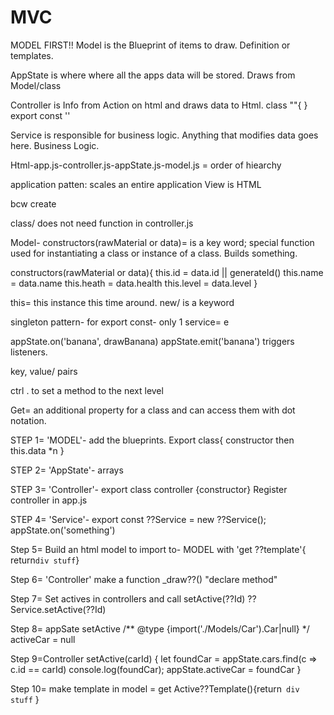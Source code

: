 # MVC
MODEL FIRST!! Model is the Blueprint of items to draw. Definition or templates.

AppState is where where all the apps data will be stored. Draws from Model/class

Controller is Info from Action on html and draws data to Html. 
class ""{
}
export const ''

Service is responsible for business logic. Anything that modifies data goes here. Business Logic.

Html-app.js-controller.js-appState.js-model.js = order of hiearchy


<!-- Model. View. Controller.
mvc patten is tried and true pattern.
design patten: is underlying code -->

application patten: scales an entire application
View is HTML


bcw create

class/ does not need function in controller.js

Model- constructors(rawMaterial or data)= is a key word; special function used for instantiating a class or instance of a class. Builds something.

constructors(rawMaterial or data){
  this.id = data.id || generateId()
  this.name = data.name
  this.heath = data.health
  this.level = data.level
}

this= this instance this time around.
new/ is a keyword

singleton pattern- for export const- only 1 service= e

<!-- Need to use to grab from somewhere-->
appState.on('banana', drawBanana)
appState.emit('banana') triggers listeners.

key, value/ pairs

ctrl . to set a method to the next level

<!-- Getters and Setters -->
Get= an additional property for a class and can access them with dot notation.


<!-- ORDER OF THE STARTING CODE IN MVC -->

STEP 1= 'MODEL'- add the blueprints. Export class{ constructor then this.data *n }

STEP 2= 'AppState'- arrays  <import Model>

STEP 3= 'Controller'- export class controller {constructor}  Register controller in app.js

STEP 4= 'Service'- export const ??Service = new ??Service(); appState.on('something')

Step 5= Build an html model to import to- MODEL with 'get ??template'{ return` div stuff `}

Step 6= 'Controller' make a function _draw??() "declare method"

Step 7= Set actives in controllers and call  setActive(??Id) ??Service.setActive(??Id)

Step 8= appSate setActive /** @type {import('./Models/Car').Car|null} */
  activeCar = null

Step 9=Controller setActive(carId) {
        let foundCar = appState.cars.find(c => c.id == carId)
        console.log(foundCar);
        appState.activeCar = foundCar
    }

Step 10= make template in model = get Active??Template(){return` div stuff` }

